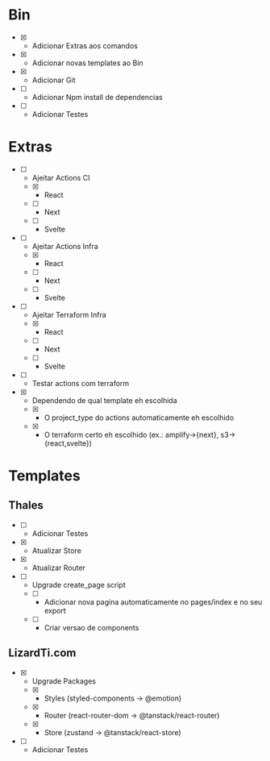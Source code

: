 # Bin

- [x] - Adicionar Extras aos comandos
- [x] - Adicionar novas templates ao Bin
- [x] - Adicionar Git
- [ ] - Adicionar Npm install de dependencias
- [ ] - Adicionar Testes

# Extras

- [ ] - Ajeitar Actions CI
  - [x] - React
  - [ ] - Next
  - [ ] - Svelte
- [ ] - Ajeitar Actions Infra
  - [x] - React
  - [ ] - Next
  - [ ] - Svelte
- [ ] - Ajeitar Terraform Infra
  - [x] - React
  - [ ] - Next
  - [ ] - Svelte
- [ ] - Testar actions com terraform
- [x] - Dependendo de qual template eh escolhida
  - [x] - O project_type do actions automaticamente eh escolhido
  - [x] - O terraform certo eh escolhido (ex.: amplify->{next}, s3->{react,svelte})

# Templates

## Thales

- [ ] - Adicionar Testes
- [x] - Atualizar Store
- [x] - Atualizar Router
- [ ] - Upgrade create_page script
  - [ ] - Adicionar nova pagina automaticamente no pages/index e no seu export
  - [ ] - Criar versao de components

## LizardTi.com

- [x] - Upgrade Packages
  - [x] - Styles (styled-components -> @emotion)
  - [x] - Router (react-router-dom -> @tanstack/react-router)
  - [x] - Store (zustand -> @tanstack/react-store)
- [ ] - Adicionar Testes

